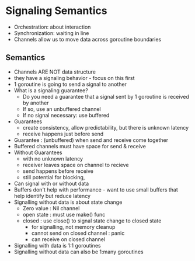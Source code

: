 # Signaling Semantics
* Orchestration: about interaction
* Synchronization: waiting in line
* Channels allow us to move data across goroutine boundaries
## Semantics
* Channels ARE NOT data structure
* they have a signaling behavior - focus on this first
* 1 goroutine is going to send a signal to another
* What is a signaling guarantee? 
    - Do you need a guarantee that a signal sent by 1 goroutine is received by another
    - If so, use an unbuffered channel
    - If no signal necessary: use buffered
* Guarantees
    - create consistency, allow predictability, but there is unknown latency
    - receive happens just before send
* Guarantee : (unbuffered) when send and receive come together
* Buffered channels must have space for send & receive
* Without Guarantees
    - with no unknown latency
    - receiver leaves space on channel to recieve
    - send happens before receive
    - still potential for blocking,
* Can signal with or without data
* Buffers don't help with performance - want to use small buffers that help identify but reduce latency
* Signalling without data is about state change 
    - Zero value : Nil channel
    - open state : must use make() func
    - closed : use close() to signal state change to closed state
        - for signalling, not memory cleanup
        - cannot send on closed channel : panic
        - can receive on closed channel
* Signalling with data is 1:1 goroutines
* Signalling without data can also be 1:many goroutines